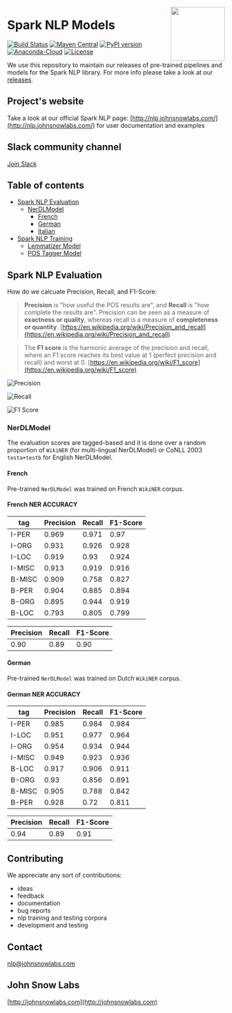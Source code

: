 <a href="https://johnsnowlabs.com"><img src="https://media.licdn.com/dms/image/C510BAQFT1HLZor5NGA/company-logo_400_400/0?e=1568246400&v=beta&t=zhiiJXBg8OqEUH1WhVK31UxJiN_O1g26G0DNjEcD0ZM" width="125" height="125" align="right" /></a>

# Spark NLP Models

[![Build Status](https://travis-ci.org/JohnSnowLabs/spark-nlp.svg?branch=master)](https://travis-ci.org/JohnSnowLabs/spark-nlp) [![Maven Central](https://maven-badges.herokuapp.com/maven-central/com.johnsnowlabs.nlp/spark-nlp_2.11/badge.svg)](https://search.maven.org/artifact/com.johnsnowlabs.nlp/spark-nlp_2.11) [![PyPI version](https://badge.fury.io/py/spark-nlp.svg)](https://badge.fury.io/py/spark-nlp) [![Anaconda-Cloud](https://anaconda.org/johnsnowlabs/spark-nlp/badges/version.svg)](https://anaconda.org/JohnSnowLabs/spark-nlp) [![License](https://img.shields.io/badge/License-Apache%202.0-brightgreen.svg)](https://github.com/JohnSnowLabs/spark-nlp/blob/master/LICENSE)

We use this repository to maintain our releases of pre-trained pipelines and models for the Spark NLP library. For more info please take a look at our [releases](https://github.com/JohnSnowLabs/spark-nlp-models/releases).

## Project's website

Take a look at our official Spark NLP page: [http://nlp.johnsnowlabs.com/](http://nlp.johnsnowlabs.com/) for user documentation and examples

## Slack community channel

[Join Slack](https://join.slack.com/t/spark-nlp/shared_invite/enQtNjA4MTE2MDI1MDkxLTM4ZDliMjU5OWZmMDE1ZGVkMjg0MWFjMjU3NjY4YThlMTJkNmNjNjM3NTMwYzlhMWY4MGMzODI2NDBkOWU4ZDE)

## Table of contents

* [Spark NLP Evaluation](#spark-nlp-evaluation)
  * [NerDLModel](#nerdlmodel)
    * [French](#french)
    * [German](#german)
    * [Italian](#italian)
* [Spark NLP Training](https://github.com/JohnSnowLabs/spark-nlp-models/tree/master/training)
  * [Lemmatizer Model](https://github.com/JohnSnowLabs/spark-nlp-models/tree/master/training/lemmatizer)
  * [POS Tagger Model](https://github.com/JohnSnowLabs/spark-nlp-models/tree/master/training/part_of_speech)

## Spark NLP Evaluation

How do we calcuate Precision, Recall, and F1-Score:

> **Precision** is "how useful the POS results are", and **Recall** is "how complete the results are". Precision can be seen as a measure of **exactness or quality**, whereas recall is a measure of **completeness or quantity**. [https://en.wikipedia.org/wiki/Precision_and_recall](https://en.wikipedia.org/wiki/Precision_and_recall)

> The **F1 score** is the harmonic average of the precision and recall, where an F1 score reaches its best value at 1 (perfect precision and recall) and worst at 0. [https://en.wikipedia.org/wiki/F1_score](https://en.wikipedia.org/wiki/F1_score)

![Precision](https://wikimedia.org/api/rest_v1/media/math/render/svg/26106935459abe7c266f7b1ebfa2a824b334c807)

![Recall](https://wikimedia.org/api/rest_v1/media/math/render/svg/4c233366865312bc99c832d1475e152c5074891b)

![F1 Score](https://wikimedia.org/api/rest_v1/media/math/render/svg/057ffc6b4fa80dc1c0e1f2f1f6b598c38cdd7c23)

### NerDLModel

The evaluation scores are tagged-based and it is done over a random proportion of `WikiNER` (for multi-lingual NerDLModel) or CoNLL 2003 `testa+testb` for English NerDLModel.

#### French

Pre-trained `NerDLModel` was trained on French `WikiNER` corpus.

#### French NER ACCURACY

|tag   |Precision|Recall|F1-Score|
|------|------|------|------|
|I-PER |0.969    |0.971 |0.97    |
|I-ORG |0.931    |0.926 |0.928   |
|I-LOC |0.919    |0.93  |0.924   |
|I-MISC|0.913    |0.919 |0.916   |
|B-MISC|0.909    |0.758 |0.827   |
|B-PER |0.904    |0.885 |0.894   |
|B-ORG |0.895    |0.944 |0.919   |
|B-LOC |0.793    |0.805 |0.799   |

|Precision         |Recall |F1-Score          |
|------------------|-------|------------------|
|0.90|0.89|0.90|

#### German

Pre-trained `NerDLModel` was trained on Dutch `WikiNER` corpus.

#### German NER ACCURACY

|tag   |Precision|Recall|F1-Score|
|------|------|------|------|
|I-PER |0.985    |0.984 |0.984   |
|I-LOC |0.951    |0.977 |0.964   |
|I-ORG |0.954    |0.934 |0.944   |
|I-MISC|0.949    |0.923 |0.936   |
|B-LOC |0.917    |0.906 |0.911   |
|B-ORG |0.93     |0.856 |0.891   |
|B-MISC|0.905    |0.788 |0.842   |
|B-PER |0.928    |0.72  |0.811   |

|Precision |Recall |F1-Score          |
|----------|-------|------------------|
|0.94|0.89|0.91|

## Contributing

We appreciate any sort of contributions:

* ideas
* feedback
* documentation
* bug reports
* nlp training and testing corpora
* development and testing

## Contact

nlp@johnsnowlabs.com

## John Snow Labs

[http://johnsnowlabs.com](http://johnsnowlabs.com)
